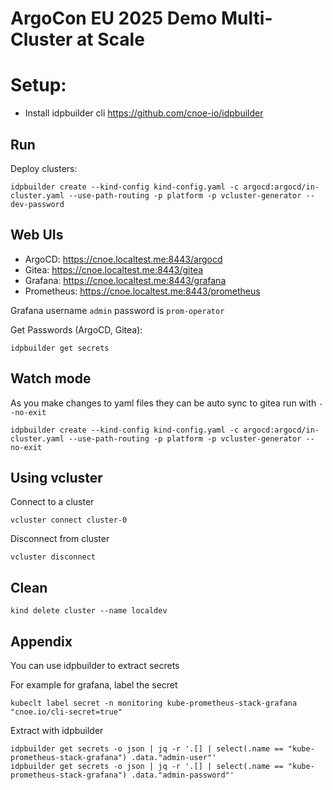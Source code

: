 # ArgoCon EU 2025 Demo Multi-Cluster at Scale

# Setup:
- Install idpbuilder cli https://github.com/cnoe-io/idpbuilder

## Run

Deploy clusters:
```shell
idpbuilder create --kind-config kind-config.yaml -c argocd:argocd/in-cluster.yaml --use-path-routing -p platform -p vcluster-generator --dev-password
```

## Web UIs
- ArgoCD: https://cnoe.localtest.me:8443/argocd
- Gitea: https://cnoe.localtest.me:8443/gitea
- Grafana: https://cnoe.localtest.me:8443/grafana
- Prometheus: https://cnoe.localtest.me:8443/prometheus

Grafana username `admin` password is `prom-operator`

Get Passwords (ArgoCD, Gitea):
```shell
idpbuilder get secrets
```

## Watch mode
As you make changes to yaml files they can be auto sync to gitea run with `--no-exit`
```shell
idpbuilder create --kind-config kind-config.yaml -c argocd:argocd/in-cluster.yaml --use-path-routing -p platform -p vcluster-generator --no-exit
```

## Using vcluster

Connect to a cluster
```shell
vcluster connect cluster-0
```

Disconnect from cluster
```shell
vcluster disconnect
```


## Clean
```shell
kind delete cluster --name localdev
```


## Appendix
You can use idpbuilder to extract secrets

For example for grafana, label the secret
```shell
kubeclt label secret -n monitoring kube-prometheus-stack-grafana "cnoe.io/cli-secret=true"
```
Extract with idpbuilder
```shell
idpbuilder get secrets -o json | jq -r '.[] | select(.name == "kube-prometheus-stack-grafana") .data."admin-user"'
idpbuilder get secrets -o json | jq -r '.[] | select(.name == "kube-prometheus-stack-grafana") .data."admin-password"'
```
